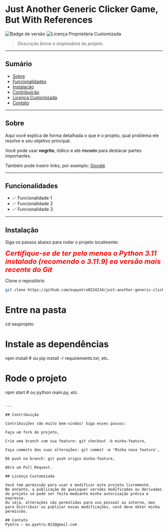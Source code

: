 # Just Another Generic Clicker Game, But With References

![Badge de versão](https://img.shields.io/badge/version-0.0.01-blue) ![Licença Proprietária Customizada](https://img.shields.io/badge/license-Proprietária%20Customizada-blue)

> _Descrição breve e inspiradora do projeto._

---

## Sumário

- [Sobre](#sobre)
- [Funcionalidades](#funcionalidades)
- [Instalação](#instalação)
- [Contribuição](#contribuição)
- [Licença Customizada](#licença-customizada)
- [Contato](#contato)

---

## Sobre

Aqui você explica de forma detalhada o que é o projeto, qual problema ele resolve e seu objetivo principal.

Você pode usar **negrito**, *itálico* e até ~~riscado~~ para destacar partes importantes.

Também pode inserir links, por exemplo: [Google](https://www.google.com)

---

## Funcionalidades

- ✅ Funcionalidade 1  
- ✅ Funcionalidade 2  
- ✅ Funcionalidade 3  

---

## Instalação

Siga os passos abaixo para rodar o projeto localmente:

<span style="font-size:22px; color:red;"><b><i>Certifique-se de ter pelo menos o Python 3.11 instalado (recomendo o 3.11.9) ea versão mais recente do Git</i></b></span>

Clone o repositório
```bash
git clone https://github.com/eupyetro0224234/just-another-generic-clicker-game-but-with-references.git
```

# Entre na pasta
cd seuprojeto

# Instale as dependências
npm install  # ou pip install -r requirements.txt, etc.

# Rode o projeto
npm start  # ou python main.py, etc.
```

---

## Contribuição

Contribuições são muito bem-vindas! Siga esses passos:

Faça um fork do projeto,

Crie uma branch com sua feature: git checkout -b minha-feature,

Faça commits das suas alterações: git commit -m 'Minha nova feature',

Dê push na branch: git push origin minha-feature,

Abra um Pull Request.

## Licença Customizada

Você tem permissão para usar e modificar este projeto livremente.
No entanto, a publicação de quaisquer versões modificadas ou derivadas do projeto só pode ser feita mediante minha autorização prévia e expressa.
Ou seja, alterações são permitidas para uso pessoal ou interno, mas para distribuir ou publicar essas modificações, você deve obter minha permissão.

## Contato
Pyetro — eu.pyetro.022@gmail.com